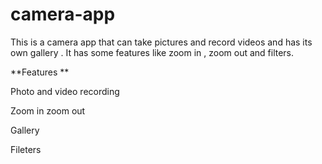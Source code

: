 # camera-app

This is a camera app that can take pictures and record videos and has its own gallery . It has some features like zoom in , zoom out and filters.

**Features **

  Photo and video recording

  Zoom in  zoom out

  Gallery

  Fileters
